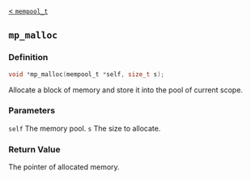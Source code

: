 
[< `mempool_t`](MemoryPool.md)

## `mp_malloc`

### Definition
```C
void *mp_malloc(mempool_t *self, size_t s);
```
Allocate a block of memory and store it into the pool of current scope.

### Parameters
`self` The memory pool.
`s` The size to allocate.

### Return Value
The pointer of allocated memory.

